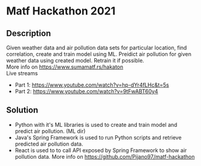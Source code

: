 # Matf Hackathon 2021

## Description
Given weather data and air pollution data sets for particular location, find correlation, create and train model using ML. Preidict air pollution for given weather data using created model. Retrain it if possible.
<br>
More info on https://www.sumamatf.rs/hakaton
<br>
Live streams
- Part 1: https://www.youtube.com/watch?v=hp-dYr4fLHc&t=5s
- Part 2: https://www.youtube.com/watch?v=9tFwABT60y4

## Solution
- Python with it's ML libraries is used to create and train model and predict air pollution. (ML dir)
- Java's Spring Framework is used to run Python scripts and retrieve predicted air pollution data.
- React is used to to call API exposed by Spring Framework to show air pollution data. 
More info on https://github.com/Pijano97/matf-hackathon